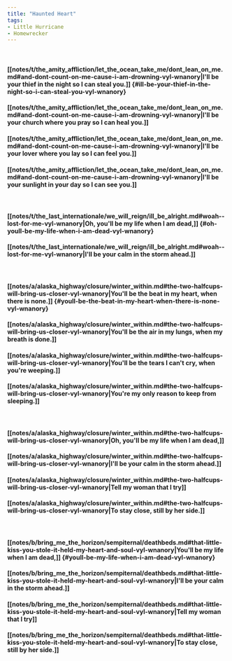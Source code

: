 ```yaml
---
title: "Haunted Heart"
tags:
- Little Hurricane
- Homewrecker
---
```

&nbsp;
#### [[notes/t/the_amity_affliction/let_the_ocean_take_me/dont_lean_on_me.md#and-dont-count-on-me-cause-i-am-drowning-vyl-wnanory|I'll be your thief in the night so I can steal you.]] {#ill-be-your-thief-in-the-night-so-i-can-steal-you-vyl-wnanory}
#### [[notes/t/the_amity_affliction/let_the_ocean_take_me/dont_lean_on_me.md#and-dont-count-on-me-cause-i-am-drowning-vyl-wnanory|I'll be your church where you pray so I can heal you.]]
#### [[notes/t/the_amity_affliction/let_the_ocean_take_me/dont_lean_on_me.md#and-dont-count-on-me-cause-i-am-drowning-vyl-wnanory|I'll be your lover where you lay so I can feel you.]]
#### [[notes/t/the_amity_affliction/let_the_ocean_take_me/dont_lean_on_me.md#and-dont-count-on-me-cause-i-am-drowning-vyl-wnanory|I'll be your sunlight in your day so I can see you.]]
&nbsp;
#### [[notes/t/the_last_internationale/we_will_reign/ill_be_alright.md#woah--lost-for-me-vyl-wnanory|Oh, you'll be my life when I am dead,]] {#oh-youll-be-my-life-when-i-am-dead-vyl-wnanory}
#### [[notes/t/the_last_internationale/we_will_reign/ill_be_alright.md#woah--lost-for-me-vyl-wnanory|I'll be your calm in the storm ahead.]]
&nbsp;
#### [[notes/a/alaska_highway/closure/winter_within.md#the-two-halfcups-will-bring-us-closer-vyl-wnanory|You'll be the beat in my heart, when there is none.]] {#youll-be-the-beat-in-my-heart-when-there-is-none-vyl-wnanory}
#### [[notes/a/alaska_highway/closure/winter_within.md#the-two-halfcups-will-bring-us-closer-vyl-wnanory|You'll be the air in my lungs, when my breath is done.]]
#### [[notes/a/alaska_highway/closure/winter_within.md#the-two-halfcups-will-bring-us-closer-vyl-wnanory|You'll be the tears I can't cry, when you're weeping.]]
#### [[notes/a/alaska_highway/closure/winter_within.md#the-two-halfcups-will-bring-us-closer-vyl-wnanory|You're my only reason to keep from sleeping.]]
&nbsp;
#### [[notes/a/alaska_highway/closure/winter_within.md#the-two-halfcups-will-bring-us-closer-vyl-wnanory|Oh, you'll be my life when I am dead,]]
#### [[notes/a/alaska_highway/closure/winter_within.md#the-two-halfcups-will-bring-us-closer-vyl-wnanory|I'll be your calm in the storm ahead.]]
#### [[notes/a/alaska_highway/closure/winter_within.md#the-two-halfcups-will-bring-us-closer-vyl-wnanory|Tell my woman that I try]]
#### [[notes/a/alaska_highway/closure/winter_within.md#the-two-halfcups-will-bring-us-closer-vyl-wnanory|To stay close, still by her side.]]
&nbsp;
#### [[notes/b/bring_me_the_horizon/sempiternal/deathbeds.md#that-little-kiss-you-stole-it-held-my-heart-and-soul-vyl-wnanory|You'll be my life when I am dead,]] {#youll-be-my-life-when-i-am-dead-vyl-wnanory}
#### [[notes/b/bring_me_the_horizon/sempiternal/deathbeds.md#that-little-kiss-you-stole-it-held-my-heart-and-soul-vyl-wnanory|I'll be your calm in the storm ahead.]]
#### [[notes/b/bring_me_the_horizon/sempiternal/deathbeds.md#that-little-kiss-you-stole-it-held-my-heart-and-soul-vyl-wnanory|Tell my woman that I try]]
#### [[notes/b/bring_me_the_horizon/sempiternal/deathbeds.md#that-little-kiss-you-stole-it-held-my-heart-and-soul-vyl-wnanory|To stay close, still by her side.]]
